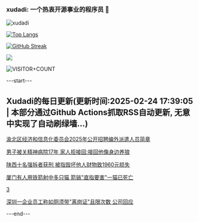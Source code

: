 ### xudadi: 一个热衷开源事业的程序员 👋

![xudadi](https://github-readme-stats-git-masterorgs-github-readme-stats-team.vercel.app/api?username=xudadi)

[![Top Langs](https://github-readme-stats.vercel.app/api/top-langs/?username=xudadi)](https://github.com/anuraghazra/github-readme-stats)

[![GitHub Streak](https://streak-stats.demolab.com?user=xudadi&locale=zh_Hans)](https://git.io/streak-stats)

![](https://raw.githubusercontent.com/xudadi/xudadi/main/assets/github-contribution-grid-snake.svg)

![VISITOR+COUNT](https://komarev.com/ghpvc/?username=xudadi&label=VISITOR+COUNT)


---start---

## Xudadi的每日更新(更新时间:2025-02-24 17:39:05 | 本部分通过Github Actions抓取RSS自动更新, 无意中实现了自动刷绿墙...)

[渝北区经济和信息化委员会2025年公开招聘编外派遣人员简章](https://www.gongkaoleida.com/article/2298024)

[男子被关精神病院17年 家人拒接回:接回他像身边养狼](https://m.163.com/news/article/JP5N1HJ8055040N3.html)

[陕西十名强拆者获刑 被指毁坏他人财物致1960元损失](https://m.163.com/news/article/JP55JEV40514R9P4.html)

[厦门有人用铁箭射中多只猫 箭镞"直指要害"一猫已死亡](https://m.163.com/news/article/JP5M5S2N05561G0D.html)

[3](https://m.163.com/touch/news/sub/domestic)

[深圳一企业员工称如厕须带"离岗证"且限次数 公司回应](https://m.163.com/news/article/JP41STC30514R9P4.html)

---end---
